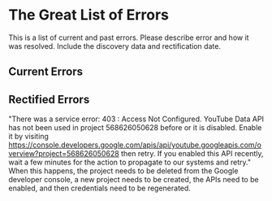 # The Great List of Errors

This is a list of current and past errors. Please describe error and how it was resolved. Include the discovery data and rectification date.

## Current Errors

## Rectified Errors

"There was a service error: 403 : Access Not Configured. YouTube Data API has not been used in project 568626050628 before or it is disabled. Enable it by visiting https://console.developers.google.com/apis/api/youtube.googleapis.com/overview?project=568626050628 then retry. If you enabled this API recently, wait a few minutes for the action to propagate to our systems and retry."
When this happens, the project needs to be deleted from the Google developer console, a new project needs to be created, the APIs need to be enabled, and then credentials need to be regenerated.

